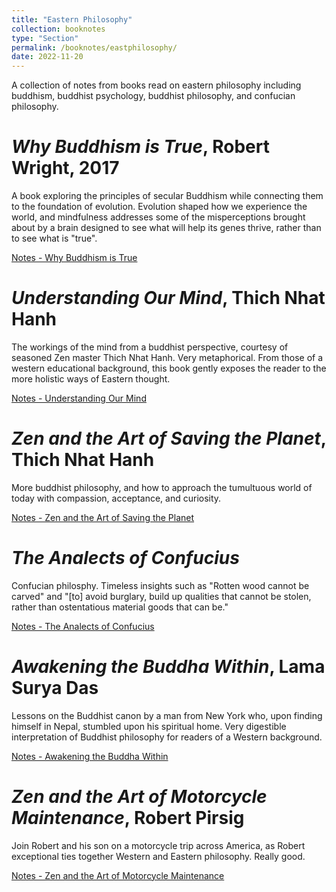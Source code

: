 ```yaml
---
title: "Eastern Philosophy"
collection: booknotes
type: "Section"
permalink: /booknotes/eastphilosophy/
date: 2022-11-20
---
```


A collection of notes from books read on eastern philosophy including buddhism, buddhist psychology, buddhist philosophy, and confucian philosophy.

# *Why Buddhism is True*, Robert Wright, 2017
A book exploring the principles of secular Buddhism while connecting them to the foundation of evolution. Evolution shaped how we experience the world, and mindfulness addresses some of the misperceptions brought about by a brain designed to see what will help its genes thrive, rather than to see what is "true".

[Notes - Why Buddhism is True](https://john-lyne.github.io/booknotes/eastphilosophy/why_buddhism_is_true)

# *Understanding Our Mind*, Thich Nhat Hanh
The workings of the mind from a buddhist perspective, courtesy of seasoned Zen master Thich Nhat Hanh. Very metaphorical. From those of a western educational background, this book gently exposes the reader to the more holistic ways of Eastern thought.

[Notes - Understanding Our Mind](https://john-lyne.github.io/booknotes/eastphilosophy/mind)

# *Zen and the Art of Saving the Planet*, Thich Nhat Hanh
More buddhist philosophy, and how to approach the tumultuous world of today with compassion, acceptance, and curiosity.

[Notes - Zen and the Art of Saving the Planet](https://john-lyne.github.io/booknotes/eastphilosophy/zen)

# *The Analects of Confucius*
Confucian philosphy. Timeless insights such as "Rotten wood cannot be carved" and "[to] avoid burglary, build up qualities that cannot be stolen, rather than ostentatious material goods that can be."

[Notes - The Analects of Confucius](https://john-lyne.github.io/booknotes/eastphilosophy/analects)

# *Awakening the Buddha Within*, Lama Surya Das
Lessons on the Buddhist canon by a man from New York who, upon finding himself in Nepal, stumbled upon his spiritual home. Very digestible interpretation of Buddhist philosophy for readers of a Western background.

[Notes - Awakening the Buddha Within](https://john-lyne.github.io/booknotes/eastphilosophy/within)

# *Zen and the Art of Motorcycle Maintenance*, Robert Pirsig
Join Robert and his son on a motorcycle trip across America, as Robert exceptional ties together Western and Eastern philosophy. Really good.

[Notes - Zen and the Art of Motorcycle Maintenance](https://john-lyne.github.io/booknotes/eastphilosophy/zenmm)
